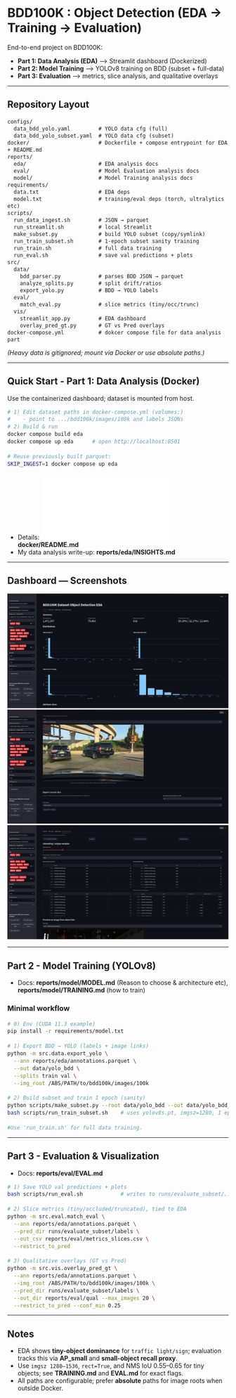 # BDD100K : Object Detection (EDA → Training → Evaluation)

End-to-end project on BDD100K:

* **Part 1: Data Analysis (EDA)** —> Streamlit dashboard (Dockerized)
* **Part 2: Model Training** —> YOLOv8 training on BDD (subset + full-data)
* **Part 3: Evaluation** —> metrics, slice analysis, and qualitative overlays


---

## Repository Layout

```
configs/
  data_bdd_yolo.yaml         # YOLO data cfg (full)
  data_bdd_yolo_subset.yaml  # YOLO data cfg (subset)
docker/                      # Dockerfile + compose entrypoint for EDA + README.md
reports/
  eda/                       # EDA analysis docs
  eval/                      # Model Evaluation analysis docs
  model/                     # Model Training analysis docs
requirements/
  data.txt                   # EDA deps
  model.txt                  # training/eval deps (torch, ultralytics etc)
scripts/
  run_data_ingest.sh         # JSON → parquet
  run_streamlit.sh           # local Streamlit
  make_subset.py             # build YOLO subset (copy/symlink)
  run_train_subset.sh        # 1-epoch subset sanity training
  run_train.sh               # full data training
  run_eval.sh                # save val predictions + plots
src/
  data/
    bdd_parser.py            # parses BDD JSON → parquet
    analyze_splits.py        # split drift/ratios
    export_yolo.py           # BDD → YOLO labels
  eval/
    match_eval.py            # slice metrics (tiny/occ/trunc)
  vis/
    streamlit_app.py         # EDA dashboard
    overlay_pred_gt.py       # GT vs Pred overlays
docker-compose.yml           # dokcer compose file for data analysis part
```

*(Heavy data is gitignored; mount via Docker or use absolute paths.)*

---

## Quick Start - Part 1: Data Analysis (Docker)

Use the containerized dashboard; dataset is mounted from host.

```bash
# 1) Edit dataset paths in docker-compose.yml (volumes:)
#    - point to .../bdd100k/images/100k and labels JSONs
# 2) Build & run
docker compose build eda
docker compose up eda      # open http://localhost:8501

# Reuse previously built parquet:
SKIP_INGEST=1 docker compose up eda
```

* Details: ![](docker/README.md) **docker/README.md**
* My data analysis write-up: **reports/eda/INSIGHTS.md**


---

## Dashboard — Screenshots

![EDA Overview](reports/eda/assets/dash1.png)
![View overlayed images](reports/eda/assets/dash2.png)
![Interesting Samples](reports/eda/assets/dash3.png)

---

## Part 2 - Model Training (YOLOv8)

* Docs: **reports/model/MODEL.md** (Reason to choose & architecture etc), **reports/model/TRAINING.md** (how to train)

### Minimal workflow

```bash
# 0) Env (CUDA 11.3 example)
pip install -r requirements/model.txt

# 1) Export BDD → YOLO (labels + image links)
python -m src.data.export_yolo \
  --ann reports/eda/annotations.parquet \
  --out data/yolo_bdd \
  --splits train val \
  --img_root /ABS/PATH/to/bdd100k/images/100k

# 2) Build subset and train 1 epoch (sanity)
python scripts/make_subset.py --root data/yolo_bdd --out data/yolo_bdd_subset --train_k 2000 --val_k 500 --copy
bash scripts/run_train_subset.sh    # uses yolov8s.pt, imgsz=1280, 1 epoch

#Use 'run_train.sh' for full data training.
```

---

## Part 3 - Evaluation & Visualization

* Docs: **reports/eval/EVAL.md**

```bash
# 1) Save YOLO val predictions + plots
bash scripts/run_eval.sh            # writes to runs/evaluate_subset/...

# 2) Slice metrics (tiny/occluded/truncated), tied to EDA
python -m src.eval.match_eval \
  --ann reports/eda/annotations.parquet \
  --pred_dir runs/evaluate_subset/labels \
  --out_csv reports/eval/metrics_slices.csv \
  --restrict_to_pred

# 3) Qualitative overlays (GT vs Pred)
python -m src.vis.overlay_pred_gt \
  --ann reports/eda/annotations.parquet \
  --img_root /ABS/PATH/to/bdd100k/images/100k \
  --pred_dir runs/evaluate_subset/labels \
  --out_dir reports/eval/qual --max_images 20 \
  --restrict_to_pred --conf_min 0.25
```

---

## Notes

* EDA shows **tiny-object dominance** for `traffic light/sign`; evaluation tracks this via **AP\_small** and **small-object recall proxy**.
* Use `imgsz 1280–1536`, `rect=True`, and NMS IoU 0.55–0.65 for tiny objects; see **TRAINING.md** and **EVAL.md** for exact flags.
* All paths are configurable; prefer **absolute** paths for image roots when outside Docker.
